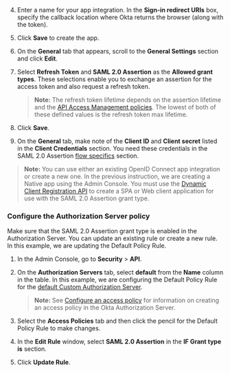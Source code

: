 4. Enter a name for your app integration. In the **Sign-in redirect URIs** box, specify the callback location where Okta returns the browser (along with the token).
5. Click **Save** to create the app.
6. On the **General** tab that appears, scroll to the **General Settings** section and click **Edit**.
7. Select **Refresh Token** and **SAML 2.0 Assertion** as the **Allowed grant types**. These selections enable you to exchange an assertion for the access token and also request a refresh token.

    > **Note:** The refresh token lifetime depends on the assertion lifetime and the [API Access Management policies](#configure-the-authorization-server-policy). The lowest of both of these defined values is the refresh token max lifetime.

8. Click **Save**.
9. On the **General** tab, make note of the **Client ID** and **Client secret** listed in the **Client Credentials** section. You need these credentials in the SAML 2.0 Assertion [flow specifics](#flow-specifics) section.

> **Note:** You can use either an existing OpenID Connect app integration or create a new one. In the previous instruction, we are creating a Native app using the Admin Console. You must use the [Dynamic Client Registration API](/docs/references/api/oauth-clients/#client-application-object) to create a SPA or Web client application for use with the SAML 2.0 Assertion grant type.

### Configure the Authorization Server policy

Make sure that the SAML 2.0 Assertion grant type is enabled in the Authorization Server. You can update an existing rule or create a new rule. In this example, we are updating the Default Policy Rule.

1. In the Admin Console, go to **Security** > **API**.

1. On the **Authorization Servers** tab, select **default** from the **Name** column in the table. In this example, we are configuring the Default Policy Rule for the [default Custom Authorization Server](/docs/concepts/auth-servers/).

    > **Note:** See [Configure an access policy](/docs/guides/configure-access-policy/) for information on creating an access policy in the Okta Authorization Server.

1. Select the **Access Policies** tab and then click the pencil for the Default Policy Rule to make changes.

1. In the **Edit Rule** window, select **SAML 2.0 Assertion** in the **IF Grant type is** section.

1. Click **Update Rule**.
